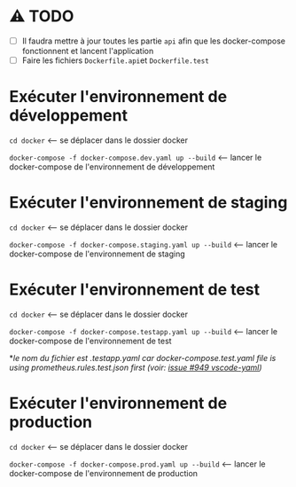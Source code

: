 # ⚠️ TODO
- [ ] Il faudra mettre à jour toutes les partie `api` afin que les docker-compose fonctionnent et lancent l'application
- [ ] Faire les fichiers `Dockerfile.api`et `Dockerfile.test`

# Exécuter l'environnement de développement

`cd docker` <-- se déplacer dans le dossier docker

`docker-compose -f docker-compose.dev.yaml up --build` <-- lancer le docker-compose de l'environnement de développement

# Exécuter l'environnement de staging

`cd docker` <-- se déplacer dans le dossier docker

`docker-compose -f docker-compose.staging.yaml up --build` <-- lancer le docker-compose de l'environnement de staging


# Exécuter l'environnement de test

`cd docker` <-- se déplacer dans le dossier docker

`docker-compose -f docker-compose.testapp.yaml up --build` <-- lancer le docker-compose de l'environnement de test

**le nom du fichier est *.testapp.yaml car docker-compose.test.yaml file is using prometheus.rules.test.json first (voir: [issue #949 vscode-yaml](https://github.com/redhat-developer/vscode-yaml/issues/949))**


# Exécuter l'environnement de production

`cd docker` <-- se déplacer dans le dossier docker

`docker-compose -f docker-compose.prod.yaml up --build` <-- lancer le docker-compose de l'environnement de production
